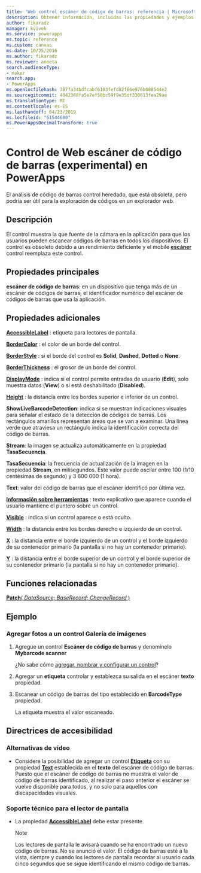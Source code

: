 ```yaml
---
title: 'Web control escáner de código de barras: referencia | Microsoft Docs'
description: Obtener información, incluidas las propiedades y ejemplos sobre el control escáner de código de barras
author: fikaradz
manager: kvivek
ms.service: powerapps
ms.topic: reference
ms.custom: canvas
ms.date: 10/25/2016
ms.author: fikaradz
ms.reviewer: anneta
search.audienceType:
- maker
search.app:
- PowerApps
ms.openlocfilehash: 787fa34bdfcabf6103fefd82f66e976b680544e2
ms.sourcegitcommit: 4042388fa5e7ef50bc59f9e35df330613fea29ae
ms.translationtype: MT
ms.contentlocale: es-ES
ms.lasthandoff: 04/23/2019
ms.locfileid: "61544600"
ms.PowerAppsDecimalTransform: true
---
```

# <a name="web-barcode-scanner-control-experimental-in-powerapps"></a>Control de Web escáner de código de barras (experimental) en PowerApps

El análisis de código de barras control heredado, que está obsoleta, pero podría ser útil para la exploración de códigos en un explorador web.

## <a name="description"></a>Descripción

El control muestra la que fuente de la cámara en la aplicación para que los usuarios pueden escanear códigos de barras en todos los dispositivos. El control es obsoleto debido a un rendimiento deficiente y el mobile **[escáner](control-new-barcode-scanner.md)** control reemplaza este control.

## <a name="key-properties"></a>Propiedades principales

**escáner de código de barras**: en un dispositivo que tenga más de un escáner de códigos de barras, el identificador numérico del escáner de códigos de barras que usa la aplicación.

## <a name="additional-properties"></a>Propiedades adicionales

**[AccessibleLabel](properties-accessibility.md)** : etiqueta para lectores de pantalla.

**[BorderColor](properties-color-border.md)** : el color de un borde del control.

**[BorderStyle](properties-color-border.md)** : si el borde del control es **Solid**, **Dashed**, **Dotted** o **None**.

**[BorderThickness](properties-color-border.md)** : el grosor de un borde del control.

**[DisplayMode](properties-core.md)** : indica si el control permite entradas de usuario (**Edit**), solo muestra datos (**View**) o si está deshabilitado (**Disabled**).

**[Height](properties-size-location.md)** : la distancia entre los bordes superior e inferior de un control.

**ShowLiveBarcodeDetection**: indica si se muestran indicaciones visuales para señalar el estado de la detección de códigos de barras. Los rectángulos amarillos representan áreas que se van a examinar. Una línea verde que atraviesa un rectángulo indica la identificación correcta del código de barras.

**Stream**: la imagen se actualiza automáticamente en la propiedad **TasaSecuencia**.

**TasaSecuencia**: la frecuencia de actualización de la imagen en la propiedad **Stream**, en milisegundos.  Este valor puede oscilar entre 100 (1/10 centésimas de segundo) y 3 600 000 (1 hora).

**Text**: valor del código de barras que el escáner identificó por última vez.

**[Información sobre herramientas](properties-core.md)** : texto explicativo que aparece cuando el usuario mantiene el puntero sobre un control.

**[Visible](properties-core.md)** : indica si un control aparece o está oculto.

**[Width](properties-size-location.md)** : la distancia entre los bordes derecho e izquierdo de un control.

**[X](properties-size-location.md)** : la distancia entre el borde izquierdo de un control y el borde izquierdo de su contenedor primario (la pantalla si no hay un contenedor primario).

**[Y](properties-size-location.md)** : la distancia entre el borde superior de un control y el borde superior de su contenedor primario (la pantalla si no hay un contenedor primario).

## <a name="related-functions"></a>Funciones relacionadas

[**Patch**( *DataSource*; *BaseRecord*; *ChangeRecord* )](../functions/function-patch.md)

## <a name="example"></a>Ejemplo

### <a name="add-photos-to-an-image-gallery-control"></a>Agregar fotos a un control Galería de imágenes

1. Agregue un control **Escáner de código de barras** y denomínelo **Mybarcode scanner**

    ¿No sabe cómo [agregar, nombrar y configurar un control](../add-configure-controls.md)?

1. Agregar un **etiqueta** controlar y establezca su salida en el escáner **texto** propiedad.

1. Escanear un código de barras del tipo establecido en **BarcodeType** propiedad.

    La etiqueta muestra el valor escaneado.

## <a name="accessibility-guidelines"></a>Directrices de accesibilidad

### <a name="video-alternatives"></a>Alternativas de vídeo

* Considere la posibilidad de agregar un control **[Etiqueta](control-text-box.md)** con su propiedad **[Text](properties-core.md)** establecida en el **texto** del escáner de código de barras. Puesto que el escáner de código de barras no muestra el valor de código de barras identificado, al realizar el paso anterior el escáner se vuelve disponible para todos, y no solo para aquellos con discapacidades visuales.

### <a name="screen-reader-support"></a>Soporte técnico para el lector de pantalla

* La propiedad **[AccessibleLabel](properties-accessibility.md)** debe estar presente.

    > [!NOTE]
  > Los lectores de pantalla le avisará cuando se ha encontrado un nuevo código de barras. No se anunció el valor. El código de barras esté a la vista, siempre y cuando los lectores de pantalla recordar al usuario cada cinco segundos que se sigue identificando el mismo código de barras.
